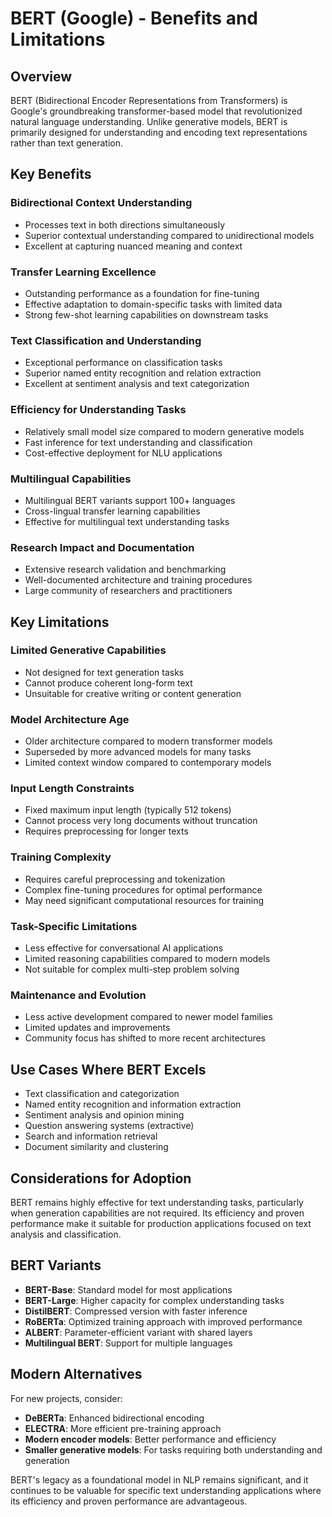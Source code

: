 # BERT (Google) - Benefits and Limitations

## Overview
BERT (Bidirectional Encoder Representations from Transformers) is Google's groundbreaking transformer-based model that revolutionized natural language understanding. Unlike generative models, BERT is primarily designed for understanding and encoding text representations rather than text generation.

## Key Benefits

### Bidirectional Context Understanding
- Processes text in both directions simultaneously
- Superior contextual understanding compared to unidirectional models
- Excellent at capturing nuanced meaning and context

### Transfer Learning Excellence
- Outstanding performance as a foundation for fine-tuning
- Effective adaptation to domain-specific tasks with limited data
- Strong few-shot learning capabilities on downstream tasks

### Text Classification and Understanding
- Exceptional performance on classification tasks
- Superior named entity recognition and relation extraction
- Excellent at sentiment analysis and text categorization

### Efficiency for Understanding Tasks
- Relatively small model size compared to modern generative models
- Fast inference for text understanding and classification
- Cost-effective deployment for NLU applications

### Multilingual Capabilities
- Multilingual BERT variants support 100+ languages
- Cross-lingual transfer learning capabilities
- Effective for multilingual text understanding tasks

### Research Impact and Documentation
- Extensive research validation and benchmarking
- Well-documented architecture and training procedures
- Large community of researchers and practitioners

## Key Limitations

### Limited Generative Capabilities
- Not designed for text generation tasks
- Cannot produce coherent long-form text
- Unsuitable for creative writing or content generation

### Model Architecture Age
- Older architecture compared to modern transformer models
- Superseded by more advanced models for many tasks
- Limited context window compared to contemporary models

### Input Length Constraints
- Fixed maximum input length (typically 512 tokens)
- Cannot process very long documents without truncation
- Requires preprocessing for longer texts

### Training Complexity
- Requires careful preprocessing and tokenization
- Complex fine-tuning procedures for optimal performance
- May need significant computational resources for training

### Task-Specific Limitations
- Less effective for conversational AI applications
- Limited reasoning capabilities compared to modern models
- Not suitable for complex multi-step problem solving

### Maintenance and Evolution
- Less active development compared to newer model families
- Limited updates and improvements
- Community focus has shifted to more recent architectures

## Use Cases Where BERT Excels
- Text classification and categorization
- Named entity recognition and information extraction
- Sentiment analysis and opinion mining
- Question answering systems (extractive)
- Search and information retrieval
- Document similarity and clustering

## Considerations for Adoption
BERT remains highly effective for text understanding tasks, particularly when generation capabilities are not required. Its efficiency and proven performance make it suitable for production applications focused on text analysis and classification.

## BERT Variants
- **BERT-Base**: Standard model for most applications
- **BERT-Large**: Higher capacity for complex understanding tasks
- **DistilBERT**: Compressed version with faster inference
- **RoBERTa**: Optimized training approach with improved performance
- **ALBERT**: Parameter-efficient variant with shared layers
- **Multilingual BERT**: Support for multiple languages

## Modern Alternatives
For new projects, consider:
- **DeBERTa**: Enhanced bidirectional encoding
- **ELECTRA**: More efficient pre-training approach
- **Modern encoder models**: Better performance and efficiency
- **Smaller generative models**: For tasks requiring both understanding and generation

BERT's legacy as a foundational model in NLP remains significant, and it continues to be valuable for specific text understanding applications where its efficiency and proven performance are advantageous.